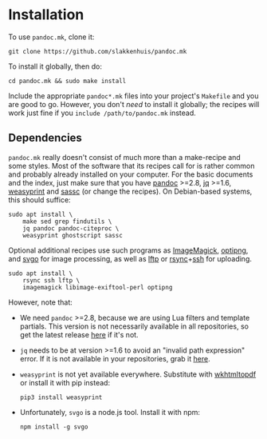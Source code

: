 Installation
===============================================================================

To use `pandoc.mk`, clone it:

    git clone https://github.com/slakkenhuis/pandoc.mk

To install it globally, then do:

    cd pandoc.mk && sudo make install

Include the appropriate `pandoc*.mk` files into your project's `Makefile` and 
you are good to go. However, you don't *need* to install it globally; the 
recipes will work just fine if you `include /path/to/pandoc.mk` instead.


Dependencies
-------------------------------------------------------------------------------

`pandoc.mk` really doesn't consist of much more than a make-recipe and some 
styles. Most of the software that its recipes call for is rather common and 
probably already installed on your computer. For the basic documents and the 
index, just make sure that you have [pandoc](http://pandoc.org/) >=2.8, 
[jq](https://stedolan.github.io/jq/) >=1.6,
[weasyprint](https://weasyprint.org/) and [sassc](http://sass-lang.com/) (or 
change the recipes). On Debian-based systems, this should suffice:

    sudo apt install \
        make sed grep findutils \
        jq pandoc pandoc-citeproc \
        weasyprint ghostscript sassc 

Optional additional recipes use such programs as 
[ImageMagick](http://www.imagemagick.org/),
[optipng](http://optipng.sourceforge.net/), and
[svgo](https://github.com/svg/svgo) for image processing, as well as
[lftp](http://lftp.yar.ru/) or 
[rsync](https://rsync.samba.org/)+[ssh](http://www.openssh.com/) for 
uploading. 

    sudo apt install \
        rsync ssh lftp \
        imagemagick libimage-exiftool-perl optipng

However, note that:

-   We need `pandoc` >=2.8, because we are using Lua filters and template 
    partials. This version is not necessarily available in all repositories, 
    so get the latest release 
    [here](https://github.com/jgm/pandoc/releases/latest) if it's not.

-   `jq` needs to be at version >=1.6 to avoid an "invalid path expression" 
    error. If it is not available in your repositories, grab it 
    [here](https://github.com/stedolan/jq/releases/latest).

-   `weasyprint` is not yet available everywhere. Substitute with 
    [wkhtmltopdf](https://wkhtmltopdf.org/) or install it with pip instead:

        pip3 install weasyprint

-   Unfortunately, `svgo` is a node.js tool. Install it with npm:

        npm install -g svgo


